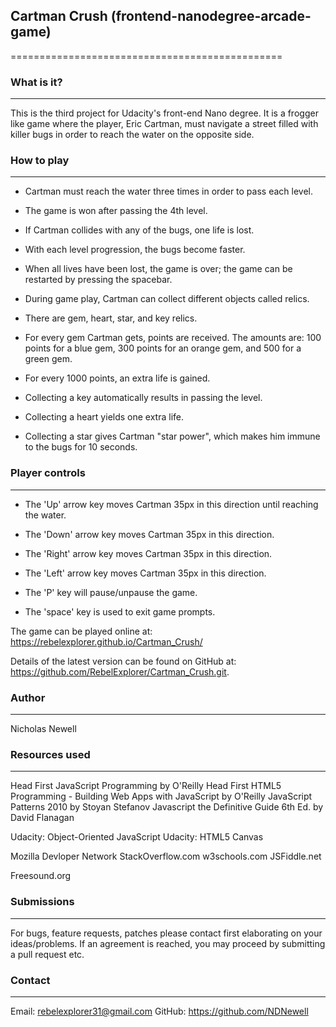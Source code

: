 ##  Cartman Crush (frontend-nanodegree-arcade-game)
===============================================


###  What is it?
  -----------

  This is the third project for Udacity's front-end Nano degree. It is a frogger
  like game where the player, Eric Cartman, must navigate a street filled with
  killer bugs in order to reach the water on the opposite side.


###  How to play
  -----------

  * Cartman must reach the water three times in order to pass each level.

  * The game is won after passing the 4th level.

  * If Cartman collides with any of the bugs, one life is lost.

  * With each level progression, the bugs become faster.

  * When all lives have been lost, the game is over; the game can be restarted
    by pressing the spacebar.

  * During game play, Cartman can collect different objects called relics.

  * There are gem, heart, star, and key relics.

  * For every gem Cartman gets, points are received. The amounts are: 100 points
    for a blue gem, 300 points for an orange gem, and 500 for a green gem.

  * For every 1000 points, an extra life is gained.

  * Collecting a key automatically results in passing the level.

  * Collecting a heart yields one extra life.

  * Collecting a star gives Cartman "star power", which makes him immune to
    the bugs for 10 seconds.


###  Player controls
  ---------------

  * The 'Up' arrow key moves Cartman 35px in this direction until reaching the
    water.

  * The 'Down' arrow key moves Cartman 35px in this direction.

  * The 'Right' arrow key moves Cartman 35px in this direction.

  * The 'Left' arrow key moves Cartman 35px in this direction.

  * The 'P' key will pause/unpause the game.

  * The 'space' key is used to exit game prompts.

  The game can be played online at:
  https://rebelexplorer.github.io/Cartman_Crush/

  Details of the latest version can be found on GitHub
  at: https://github.com/RebelExplorer/Cartman_Crush.git.



###  Author
  ------

  Nicholas Newell


###  Resources used
  --------------

  Head First JavaScript Programming by O'Reilly
  Head First HTML5 Programming - Building Web Apps with JavaScript by O'Reilly
  JavaScript Patterns 2010 by Stoyan Stefanov
  Javascript the Definitive Guide 6th Ed. by David Flanagan

  Udacity: Object-Oriented JavaScript
  Udacity: HTML5 Canvas

  Mozilla Devloper Network
  StackOverflow.com
  w3schools.com
  JSFiddle.net

  Freesound.org


###  Submissions
  -----------

  For bugs, feature requests, patches please contact first elaborating on
  your ideas/problems. If an agreement is reached, you may proceed by submitting
  a pull request etc.


###  Contact
  -------

  Email: rebelexplorer31@gmail.com
  GitHub: https://github.com/NDNewell